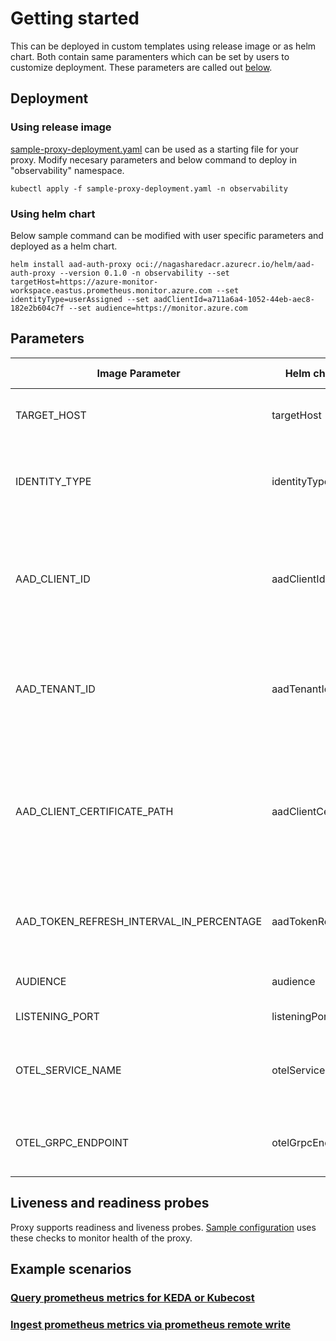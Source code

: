 # Getting started

This can be deployed in custom templates using release image or as helm chart. Both contain same paramenters which can be set by users to customize deployment. These parameters are called out [below](#parameters).

## Deployment
### Using release image

[sample-proxy-deployment.yaml](../samples/sample-proxy-deployment.yaml) can be used as a starting file for your proxy. Modify necesary parameters and below command to deploy in "observability" namespace.

`kubectl apply -f sample-proxy-deployment.yaml -n observability`

### Using helm chart

Below sample command can be modified with user specific parameters and deployed as a helm chart.

`helm install aad-auth-proxy oci://nagasharedacr.azurecr.io/helm/aad-auth-proxy --version 0.1.0 -n observability --set targetHost=https://azure-monitor-workspace.eastus.prometheus.monitor.azure.com --set identityType=userAssigned --set aadClientId=a711a6a4-1052-44eb-aec8-182e2b604c7f --set audience=https://monitor.azure.com` 


## Parameters

| Image Parameter | Helm chart Parameter name | Description | Supported values | Mandatory |
| --------- | --------- | --------------- | --------- | --------- |
|  TARGET_HOST | targetHost | this is the target host where you want to forward the request to. | | Yes |
|  IDENTITY_TYPE | identityType | this is the identity type which will be used to authenticate requests. This proxy supports 3 types of identities. | systemassigned, userassigned, aadapplication | Yes |
| AAD_CLIENT_ID | aadClientId | this is the client_id of the identity used. This is needed for userassigned and aadapplication identity types. Check [Fetch parameters for identities](IDENTITY.md#fetch-parameters-for-identities) on how to fetch client_id | | Yes for userassigned and aadapplication |
| AAD_TENANT_ID | aadTenantId | this is the tenant_id of the identity used. This is needed for aadapplication identity types. Check [Fetch parameters for identities](IDENTITY.md#fetch-parameters-for-identities) on how to fetch tenant_id | | Yes for aadapplication |
| AAD_CLIENT_CERTIFICATE_PATH | aadClientCertificatePath | this is the path where proxy can find the certificate for aadapplication. This path should be accessible by proxy and should be a pfx certificate. Check [CSI driver](IDENTITY.md#set-up-csi-driver-for-certificate-management) for managing certificates. | | Yes for aadapplication |
| AAD_TOKEN_REFRESH_INTERVAL_IN_PERCENTAGE | aadTokenRefreshIntervalInMinutes | token will be refreshed based on the percentage of time till token expiry. Default value is 10% time before expiry. | | No |
| AUDIENCE | audience | this will be the audience for the token | | No |
| LISTENING_PORT | listeningPort | proxy will be listening on this port | | Yes |
| OTEL_SERVICE_NAME | otelServiceName | this will be set as the service name for OTEL traces and metrics. Default value is aad_auth_proxy | | No |
| OTEL_GRPC_ENDPOINT | otelGrpcEndpoint | proxy will push OTEL telemetry to this endpoint. Default values is http://localhost:4317 | | No |

## Liveness and readiness probes
Proxy supports readiness and liveness probes. [Sample configuration](../samples/sample-proxy-deployment.yaml) uses these checks to monitor health of the proxy.

## Example scenarios
### [Query prometheus metrics for KEDA or Kubecost](EXAMPLE_SCENARIOS.md#query-prometheus-metrics-for-kubecost)
### [Ingest prometheus metrics via prometheus remote write](EXAMPLE_SCENARIOS.md#ingest-prometheus-metrics-via-remote-write)
